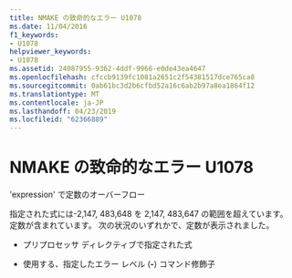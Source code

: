 ```yaml
---
title: NMAKE の致命的なエラー U1078
ms.date: 11/04/2016
f1_keywords:
- U1078
helpviewer_keywords:
- U1078
ms.assetid: 24087955-9362-4ddf-9966-e0de43ea4647
ms.openlocfilehash: cfccb9139fc1081a2651c2f54381517dce765ca8
ms.sourcegitcommit: 0ab61bc3d2b6cfbd52a16c6ab2b97a8ea1864f12
ms.translationtype: MT
ms.contentlocale: ja-JP
ms.lasthandoff: 04/23/2019
ms.locfileid: "62366889"
---
```

# <a name="nmake-fatal-error-u1078"></a>NMAKE の致命的なエラー U1078

'expression' で定数のオーバーフロー

指定された式には-2,147, 483,648 を 2,147, 483,647 の範囲を超えています。 定数が含まれています。 次の状況のいずれかで、定数が表示されました。

- プリプロセッサ ディレクティブで指定された式

- 使用する、指定したエラー レベル (**-**) コマンド修飾子